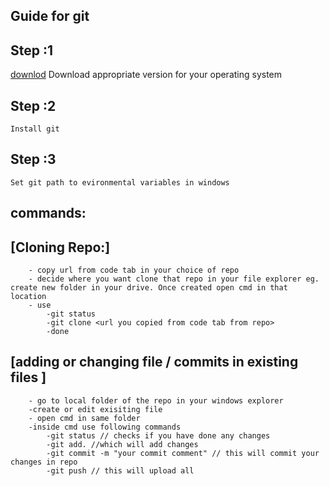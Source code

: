 ## Guide for git

## Step :1
[downlod](https://git-scm.com/downloads)
    Download appropriate version for your operating system

## Step :2
    Install git 

## Step :3
    Set git path to evironmental variables in windows

## commands:

    
   ## [Cloning Repo:]

        - copy url from code tab in your choice of repo
        - decide where you want clone that repo in your file explorer eg. create new folder in your drive. Once created open cmd in that location
        - use 
            -git status 
            -git clone <url you copied from code tab from repo>
            -done

   ## [adding or changing file / commits in existing files ]


        - go to local folder of the repo in your windows explorer
        -create or edit exisiting file 
        - open cmd in same folder
        -inside cmd use following commands
            -git status // checks if you have done any changes 
            -git add. //which will add changes 
            -git commit -m "your commit comment" // this will commit your changes in repo
            -git push // this will upload all
